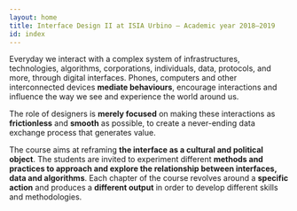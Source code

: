 ```yaml
---
layout: home
title: Interface Design II at ISIA Urbino — Academic year 2018–2019
id: index
---
```


Everyday we interact with a complex system of infrastructures, technologies, algorithms, corporations, individuals, data, protocols, and more, through digital interfaces. Phones, computers and other interconnected devices **mediate behaviours**, encourage interactions and influence the way we see and experience the world around us.

The role of designers is **merely focused** on making these interactions as **frictionless** and **smooth** as possible, to create a never-ending data exchange process that generates value.

The course aims at reframing **the interface as a cultural and political object**.
The students are invited to experiment different **methods and practices to approach and explore the relationship between interfaces, data and algorithms**.
Each chapter of the course revolves around a **specific action** and produces a **different output** in order to develop different skills and methodologies.
